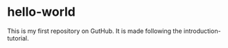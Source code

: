# hello-world
This is my first repository on GutHub. It is made following the introduction-tutorial.
